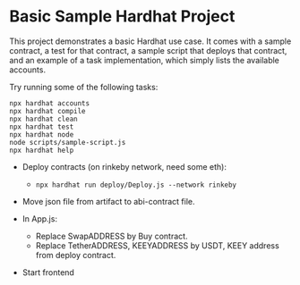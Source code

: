 
# Basic Sample Hardhat Project

This project demonstrates a basic Hardhat use case. It comes with a sample contract, a test for that contract, a sample script that deploys that contract, and an example of a task implementation, which simply lists the available accounts.

Try running some of the following tasks:

```shell
npx hardhat accounts
npx hardhat compile
npx hardhat clean
npx hardhat test
npx hardhat node
node scripts/sample-script.js
npx hardhat help
```

- Deploy contracts (on rinkeby network, need some eth):
	- ``npx hardhat run deploy/Deploy.js --network rinkeby ``

- Move json file from artifact to abi-contract file.

- In App.js:
	- Replace SwapADDRESS by Buy contract.
	- Replace TetherADDRESS, KEEYADDRESS by USDT, KEEY address from deploy contract.

- Start frontend
